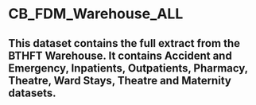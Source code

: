 # CB_FDM_Warehouse_ALL


## This dataset contains the full extract from the BTHFT Warehouse. It contains Accident and Emergency, Inpatients, Outpatients, Pharmacy, Theatre, Ward Stays, Theatre and Maternity datasets. 
